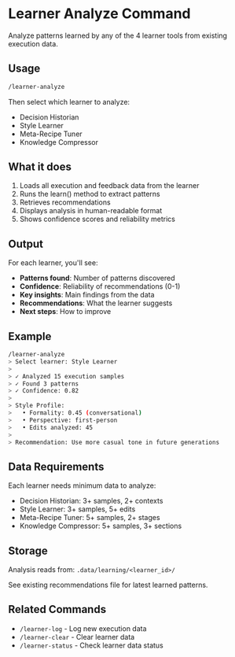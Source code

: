 # Learner Analyze Command

Analyze patterns learned by any of the 4 learner tools from existing execution data.

## Usage

```bash
/learner-analyze
```

Then select which learner to analyze:
- Decision Historian
- Style Learner
- Meta-Recipe Tuner
- Knowledge Compressor

## What it does

1. Loads all execution and feedback data from the learner
2. Runs the learn() method to extract patterns
3. Retrieves recommendations
4. Displays analysis in human-readable format
5. Shows confidence scores and reliability metrics

## Output

For each learner, you'll see:
- **Patterns found**: Number of patterns discovered
- **Confidence**: Reliability of recommendations (0-1)
- **Key insights**: Main findings from the data
- **Recommendations**: What the learner suggests
- **Next steps**: How to improve

## Example

```bash
/learner-analyze
> Select learner: Style Learner
>
> ✓ Analyzed 15 execution samples
> ✓ Found 3 patterns
> ✓ Confidence: 0.82
>
> Style Profile:
>   • Formality: 0.45 (conversational)
>   • Perspective: first-person
>   • Edits analyzed: 45
>
> Recommendation: Use more casual tone in future generations
```

## Data Requirements

Each learner needs minimum data to analyze:
- Decision Historian: 3+ samples, 2+ contexts
- Style Learner: 3+ samples, 5+ edits
- Meta-Recipe Tuner: 5+ samples, 2+ stages
- Knowledge Compressor: 5+ samples, 3+ sections

## Storage

Analysis reads from: `.data/learning/<learner_id>/`

See existing recommendations file for latest learned patterns.

## Related Commands

- `/learner-log` - Log new execution data
- `/learner-clear` - Clear learner data
- `/learner-status` - Check learner data status
